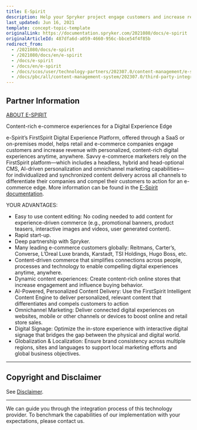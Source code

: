 ```yaml
---
title: E-Spirit
description: Help your Spryker project engage customers and increase revenue with personalized, content-rich digital experiences anytime, anywhere by integrating E-Spirit.
last_updated: Jun 16, 2021
template: concept-topic-template
originalLink: https://documentation.spryker.com/2021080/docs/e-spirit
originalArticleId: 487dfa6d-a059-4660-956c-bbce54f4f85b
redirect_from:
  - /2021080/docs/e-spirit
  - /2021080/docs/en/e-spirit
  - /docs/e-spirit
  - /docs/en/e-spirit
  - /docs/scos/user/technology-partners/202307.0/content-management/e-spirit.html
  - /docs/pbc/all/content-management-system/202307.0/third-party-integrations/e-spirit.html
---
```


## Partner Information

[ABOUT E-SPIRIT](https://www.e-spirit.com/)

Content-rich e-commerce experiences for a Digital Experience Edge

e-Spirit’s FirstSpirit Digital Experience Platform, offered through a SaaS or on-premises model, helps retail and e-commerce companies engage customers and increase revenue with personalized, content-rich digital experiences anytime, anywhere. Savvy e-commerce marketers rely on the FirstSpirit platform—which includes a headless, hybrid and head-optional CMS, AI-driven personalization and omnichannel marketing capabilities—for individualized and synchronized content delivery across all channels to differentiate their companies and compel their customers to action for an e-commerce edge. More information can be found in the [E-Spirit documentation](https://docs.e-spirit.com/ecom/contentconnect-spryker/ContentConnect_Spryker_Documentation_EN.html).

YOUR ADVANTAGES:

* Easy to use content editing: No coding needed to add content for experience-driven commerce (e.g., promotional banners, product teasers, interactive images and videos, user generated content).
* Rapid start-up.
* Deep partnership with Spryker.
* Many leading e-commerce customers globally: Reitmans, Carter’s, Converse, L’Oreal Luxe brands, Karstadt, TSI Holdings, Hugo Boss, etc.
* Content-driven commerce that simplifies connections across people, processes and technology to enable compelling digital experiences anytime, anywhere.
* Dynamic content experiences: Create content-rich online stores that increase engagement and influence buying behavior.
* AI-Powered, Personalized Content Delivery: Use the FirstSpirit Intelligent Content Engine to deliver personalized, relevant content that differentiates and compels customers to action
* Omnichannel Marketing: Deliver connected digital experiences on websites, mobile or other channels or devices to boost online and retail store sales.
* Digital Signage: Optimize the in-store experience with interactive digital signage that bridges the gap between the physical and digital world.
* Globalization & Localization: Ensure brand consistency across multiple regions, sites and languages to support local marketing efforts and global business objectives.

---

## Copyright and Disclaimer

See [Disclaimer](https://github.com/spryker/spryker-documentation).

---
We can guide you through the integration process of this technology provider. To benchmark the capabilities of our implementation with your expectations, please contact us.

<div class="hubspot-form js-hubspot-form" data-portal-id="2770802" data-form-id="163e11fb-e833-4638-86ae-a2ca4b929a41" id="hubspot-1"></div>

